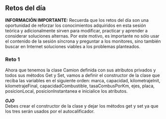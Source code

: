 ## Retos del día

<b>INFORMACIÓN IMPORTANTE:</b> Recuerda que los retos del día son una oportunidad de reforzar los conocimientos adquiridos en esta sesión teórica y adicionalmente sirven para modificar, practicar y aprender a considerar soluciones alternas. Por este motivo, es importante no sólo usar el contenido de la sesión síncrona y preguntar a los monitores, sino también buscar en Internet soluciones viables a los problemas planteados. 

### Reto 1
Ahora que tenemos la clase Camion definida con sus atributos privados y todos sus métodos Get y Set, vamos a definir el constructor de la clase que reciba las variables en el siguiente orden: marca, capacidad, kilometrajeInit, kilometrajeFinal, capacidadCombustible, tasaCombusPorKm, ejes, placa, posicionLocal, posicionInstantanea e inicialice los atributos. 

***OJO***<br>
Debes crear el constructor de la clase y dejar los métodos get y set ya que los tres serán usados por el autocalificador.

